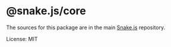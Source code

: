 # @snake.js/core

The sources for this package are in the main [Snake.js](https://github.com/yannickdebree/snake.js) repository.

License: MIT

